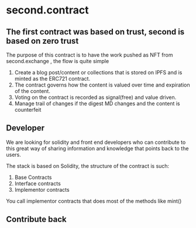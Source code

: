 # second.contract

## The first contract was based on trust, second is based on zero trust

The purpose of this contract is to have the work pushed as NFT from second.exchange , the flow is quite simple 

1. Create a blog post/content or collections that is stored on IPFS and is minted as the ERC721 contract.
2. The contract governs how the content is valued over time and expiration of the content.
3. Voting on the contract is recorded as signal(free) and value driven.
4. Manage trail of changes if the digest MD changes and the content is counterfeit 

## Developer

We are looking for solidity and front end developers who can contribute to this great way of sharing information and knowledge that points back to the users.

The stack is based on Solidity, the structure of the contract is such: 

1. Base Contracts 
2. Interface contracts 
3. Implementor contracts 

You call implementor contracts that does most of the methods like mint() 

## Contribute back 



